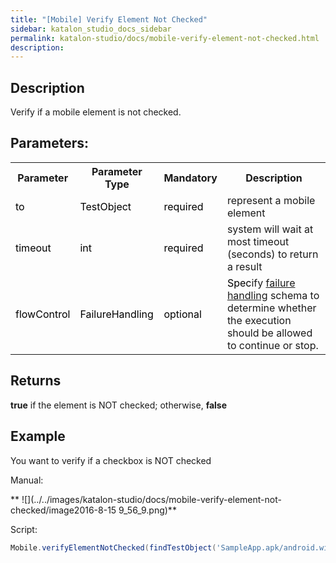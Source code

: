 ```yaml
---
title: "[Mobile] Verify Element Not Checked" 
sidebar: katalon_studio_docs_sidebar
permalink: katalon-studio/docs/mobile-verify-element-not-checked.html 
description: 
---
```

Description
-----------

Verify if a mobile element is not checked.    

Parameters:  
-------------

<table class="wrapped confluenceTable"><colgroup><col><col><col><col></colgroup><tbody><tr class="xtr-0"><th class="xtd-0-0 confluenceTh">Parameter</th><th class="xtd-0-1 confluenceTh">Parameter Type</th><th class="xtd-0-2 confluenceTh">Mandatory</th><th class="xtd-0-3 confluenceTh">Description</th></tr><tr class="xtr-1"><td class="xtd-1-0 confluenceTd"><span style="color: rgb(0,0,0);">to</span></td><td class="xtd-1-1 confluenceTd"><span style="color: rgb(0,0,0);">TestObject&nbsp;</span></td><td class="xtd-1-2 confluenceTd"><span style="color: rgb(0,0,0);">required</span></td><td class="xtd-1-3 confluenceTd">represent a mobile element</td></tr><tr class="xtr-2"><td class="xtd-2-0 confluenceTd"><span style="color: rgb(0,0,0);">timeout&nbsp;</span></td><td class="xtd-2-1 confluenceTd"><span style="color: rgb(0,0,0);">int</span></td><td class="xtd-2-2 confluenceTd"><span style="color: rgb(0,0,0);">required</span></td><td class="xtd-2-3 confluenceTd">system will wait at most timeout (seconds) to return a result</td></tr><tr class="xtr-3"><td class="xtd-3-0 confluenceTd"><span style="color: rgb(0,0,0);">flowControl</span></td><td class="xtd-3-1 confluenceTd"><span style="color: rgb(0,0,0);">FailureHandling</span></td><td class="xtd-3-2 confluenceTd"><span style="color: rgb(0,0,0);">optional</span></td><td class="xtd-3-3 confluenceTd"><span style="color: rgb(0,0,0);">Spec</span><span>ify </span><a href="https://docs.katalon.com/x/qAAM" rel="nofollow">failure handling</a><span> schema to determine whether the execution should be allowed to continue or stop.</span></td></tr></tbody></table>

Returns
-------

**true** if the element is NOT checked; otherwise, **false**

Example
-------

You want to verify if a checkbox is NOT checked 

Manual: 

** ![](../../images/katalon-studio/docs/mobile-verify-element-not-checked/image2016-8-15 9_56_9.png)**

Script:

```groovy
Mobile.verifyElementNotChecked(findTestObject('SampleApp.apk/android.widget.CheckBox - Checkbox0'), 10)
```